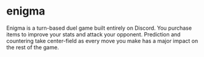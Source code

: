 # enigma
Enigma is a turn-based duel game built entirely on Discord. You purchase items to improve your stats and attack your opponent. Prediction and countering take center-field as every move you make has a major impact on the rest of the game.
